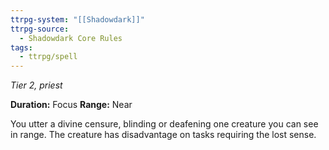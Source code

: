 ```yaml
---
ttrpg-system: "[[Shadowdark]]"
ttrpg-source:
  - Shadowdark Core Rules
tags:
  - ttrpg/spell
---
```

*Tier 2, priest*

**Duration:** Focus
**Range:** Near

You utter a divine censure, blinding or deafening one creature you can see in range. The creature has disadvantage on tasks requiring the lost sense.

